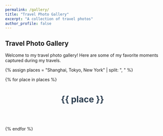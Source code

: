 ```yaml
---
permalink: /gallery/
title: "Travel Photo Gallery"
excerpt: "A collection of travel photos"
author_profile: false
---
```


## Travel Photo Gallery

Welcome to my travel photo gallery! Here are some of my favorite moments captured during my travels.

<style>
  .gallery-section {
    margin-bottom: 50px;
  }
  .gallery-title {
    text-align: center;
    font-size: 2em;
    margin-bottom: 20px;
    color: #2c3e50;
  }
  .gallery {
    display: flex;
    flex-wrap: wrap;
    justify-content: center;
  }
  .gallery img {
    margin: 10px;
    border-radius: 10px;
    width: 300px;
    height: auto;
    transition: transform 0.2s, box-shadow 0.2s;
    box-shadow: 0 4px 8px rgba(0,0,0,0.1);
  }
  .gallery img:hover {
    transform: scale(1.05);
    box-shadow: 0 8px 16px rgba(0,0,0,0.2);
  }
</style>

{% assign places = "Shanghai, Tokyo, New York" | split: ", " %}

{% for place in places %}
  <div class="gallery-section">
    <h2 class="gallery-title">{{ place }}</h2>
    <div class="gallery">
      <!-- {% assign images = site.static_files | where: "path", "contains", "images/gallery/" | where: "path", "contains", place %} -->
      <!-- {% for image in images %}
        <div class="photo">
          <img src="{{ site.baseurl }}{{ image.path }}" alt="{{ image.basename | escape }}" loading="lazy">
        </div>
      {% endfor %} -->
    </div>
  </div>
{% endfor %}
